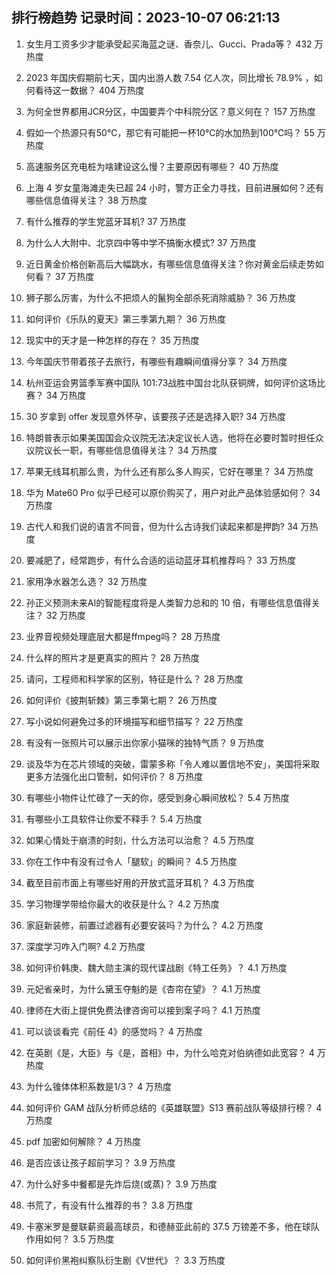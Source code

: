 
## 排行榜趋势 记录时间：2023-10-07 06:21:13
  
  1. 女生月工资多少才能承受起买海蓝之谜、香奈儿、Gucci、Prada等？ 432 万热度
    
  2. 2023 年国庆假期前七天，国内出游人数 7.54 亿人次，同比增长 78.9% ，如何看待这一数据？ 404 万热度
    
  3. 为何全世界都用JCR分区，中国要弄个中科院分区？意义何在？ 157 万热度
    
  4. 假如一个热源只有50℃，那它有可能把一杯10℃的水加热到100℃吗？ 55 万热度
    
  5. 高速服务区充电桩为啥建设这么慢？主要原因有哪些？ 40 万热度
    
  6. 上海 4 岁女童海滩走失已超 24 小时，警方正全力寻找，目前进展如何？还有哪些信息值得关注？ 38 万热度
    
  7. 有什么推荐的学生党蓝牙耳机? 37 万热度
    
  8. 为什么人大附中、北京四中等中学不搞衡水模式? 37 万热度
    
  9. 近日黄金价格创新高后大幅跳水，有哪些信息值得关注？你对黄金后续走势如何看？ 37 万热度
    
  10. 狮子那么厉害，为什么不把烦人的鬣狗全部杀死消除威胁？ 36 万热度
    
  11. 如何评价《乐队的夏天》第三季第九期？ 36 万热度
    
  12. 现实中的天才是一种怎样的存在？ 35 万热度
    
  13. 今年国庆节带着孩子去旅行，有哪些有趣瞬间值得分享？ 34 万热度
    
  14. 杭州亚运会男篮季军赛中国队 101:73战胜中国台北队获铜牌，如何评价这场比赛？ 34 万热度
    
  15. 30 岁拿到 offer 发现意外怀孕，该要孩子还是选择入职? 34 万热度
    
  16. 特朗普表示如果美国国会众议院无法决定议长人选，他将在必要时暂时担任众议院议长一职，有哪些信息值得关注？ 34 万热度
    
  17. 苹果无线耳机那么贵，为什么还有那么多人购买，它好在哪里？ 34 万热度
    
  18. 华为 Mate60 Pro 似乎已经可以原价购买了，用户对此产品体验感如何？ 34 万热度
    
  19. 古代人和我们说的语言不同音，但为什么古诗我们读起来都是押韵? 34 万热度
    
  20. 要减肥了，经常跑步，有什么合适的运动蓝牙耳机推荐吗？ 33 万热度
    
  21. 家用净水器怎么选？ 32 万热度
    
  22. 孙正义预测未来AI的智能程度将是人类智力总和的 10 倍，有哪些信息值得关注？ 32 万热度
    
  23. 业界音视频处理底层大都是ffmpeg吗？ 28 万热度
    
  24. 什么样的照片才是更真实的照片？ 28 万热度
    
  25. 请问，工程师和科学家的区别，特征是什么？ 28 万热度
    
  26. 如何评价《披荆斩棘》第三季第七期？ 26 万热度
    
  27. 写小说如何避免过多的环境描写和细节描写？ 22 万热度
    
  28. 有没有一张照片可以展示出你家小猫咪的独特气质？ 9 万热度
    
  29. 谈及华为在芯片领域的突破，雷蒙多称「令人难以置信地不安」，美国将采取更多方法强化出口管制，如何评价？ 8 万热度
    
  30. 有哪些小物件让忙碌了一天的你，感受到身心瞬间放松？ 5.4 万热度
    
  31. 有哪些小工具软件让你爱不释手？ 5.4 万热度
    
  32. 如果心情处于崩溃的时刻，什么方法可以治愈？ 4.5 万热度
    
  33. 你在工作中有没有过令人「腿软」的瞬间？ 4.5 万热度
    
  34. 截至目前市面上有哪些好用的开放式蓝牙耳机？ 4.3 万热度
    
  35. 学习物理学带给你最大的收获是什么？ 4.2 万热度
    
  36. 家庭新装修，前置过滤器有必要安装吗？为什么？ 4.2 万热度
    
  37. 深度学习咋入门啊? 4.2 万热度
    
  38. 如何评价韩庚、魏大勋主演的现代谍战剧《特工任务》？ 4.1 万热度
    
  39. 元妃省亲时，为什么黛玉夺魁的是《杏帘在望》？ 4.1 万热度
    
  40. 律师在大街上提供免费法律咨询可以接到案子吗？ 4.1 万热度
    
  41. 可以谈谈看完《前任 4》的感觉吗？ 4 万热度
    
  42. 在英剧《是，大臣》与《是，首相》中，为什么哈克对伯纳德如此宽容？ 4 万热度
    
  43. 为什么锥体体积系数是1/3？ 4 万热度
    
  44. 如何评价 GAM 战队分析师总结的《英雄联盟》S13 赛前战队等级排行榜？ 4 万热度
    
  45. pdf 加密如何解除？ 4 万热度
    
  46. 是否应该让孩子超前学习？ 3.9 万热度
    
  47. 为什么好多中餐都是先炸后烧(或蒸)？ 3.9 万热度
    
  48. 书荒了，有没有什么推荐的书？ 3.8 万热度
    
  49. 卡塞米罗是曼联薪资最高球员，和德赫亚此前的 37.5 万镑差不多，他在球队作用如何？ 3.5 万热度
    
  50. 如何评价黑袍纠察队衍生剧《V世代》？ 3.3 万热度
    